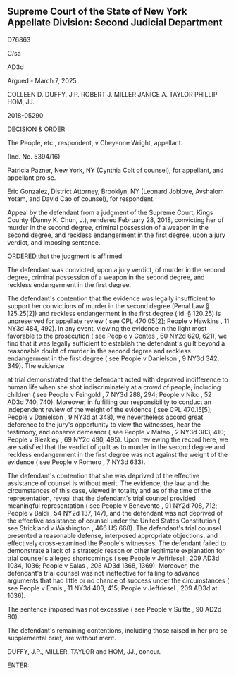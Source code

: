 ## Supreme Court of the State of New York Appellate Division: Second Judicial Department

D76863

C/sa

AD3d

Argued - March 7, 2025

COLLEEN D. DUFFY, J.P. ROBERT J. MILLER JANICE A. TAYLOR PHILLIP HOM, JJ.

2018-05290

DECISION &amp; ORDER

The People, etc., respondent, v Cheyenne Wright, appellant.

(Ind. No. 5394/16)

Patricia  Pazner,  New  York,  NY  (Cynthia  Colt  of  counsel),  for  appellant,  and appellant pro se.

Eric Gonzalez, District Attorney, Brooklyn, NY (Leonard Joblove, Avshalom Yotam, and David Cao of counsel), for respondent.

Appeal by the defendant from a judgment of the Supreme Court, Kings County (Danny K. Chun, J.), rendered February 28, 2018, convicting her of murder in the second degree, criminal possession of a weapon in the second degree, and reckless endangerment in the first degree, upon a jury verdict, and imposing sentence.

ORDERED that the judgment is affirmed.

The defendant was convicted, upon a jury verdict, of murder in the second degree, criminal possession of a weapon in the second degree, and reckless endangerment in the first degree.

The defendant's contention that the evidence was legally insufficient to support her convictions of murder in the second degree (Penal Law § 125.25[2]) and reckless endangerment in the first degree ( id. § 120.25) is unpreserved for appellate review ( see CPL 470.05[2]; People v Hawkins , 11 NY3d 484, 492).  In any event, viewing the evidence in the light most favorable to the prosecution ( see People v Contes ,  60 NY2d 620, 621), we find that it was legally sufficient to establish  the  defendant's guilt  beyond  a  reasonable doubt  of  murder in  the  second degree and reckless endangerment in the first degree ( see People v Danielson , 9 NY3d 342, 349).  The evidence

at trial demonstrated that the defendant acted with depraved indifference to human life when she shot indiscriminately at a crowd of people, including children ( see People v Feingold , 7 NY3d 288, 294; People  v  Nikc ,  52  AD3d  740,  740).    Moreover,  in  fulfilling  our  responsibility  to  conduct  an independent review of the weight of the evidence ( see CPL 470.15[5]; People v Danielson , 9 NY3d at 348), we nevertheless accord great deference to the jury's opportunity to view the witnesses, hear the testimony, and observe demeanor ( see People v Mateo , 2 NY3d 383, 410; People v Bleakley , 69 NY2d 490, 495).  Upon reviewing the record here, we are satisfied that the verdict of guilt as to murder in the second degree and reckless endangerment in the first degree was not against the weight of the evidence ( see People v Romero , 7 NY3d 633).

The defendant's contention  that  she  was  deprived  of  the  effective  assistance  of counsel is without merit.  The evidence, the law, and the circumstances of this case, viewed in totality and as of the time of the representation, reveal that the defendant's trial counsel provided meaningful representation ( see People v Benevento , 91 NY2d 708, 712; People v Baldi , 54 NY2d 137, 147), and the defendant was not deprived of the effective assistance of counsel under the United States Constitution ( see Strickland v Washington ,  466 US 668).  The defendant's trial counsel presented a reasonable defense, interposed appropriate objections, and effectively cross-examined the People's witnesses.  The defendant failed to demonstrate a lack of a strategic reason or other legitimate explanation for trial counsel's alleged shortcomings ( see People v Jeffriesel , 209 AD3d 1034, 1036; People v Salas , 208 AD3d 1368, 1369).  Moreover, the defendant's trial counsel was not ineffective for failing to advance arguments that had little or no chance of success under the circumstances ( see People v Ennis , 11 NY3d 403, 415; People v Jeffriesel , 209 AD3d at 1036).

The sentence imposed was not excessive ( see People v Suitte , 90 AD2d 80).

The  defendant's  remaining  contentions,  including  those  raised  in  her  pro  se supplemental brief, are without merit.

DUFFY, J.P., MILLER, TAYLOR and HOM, JJ., concur.

ENTER:

<!-- image -->